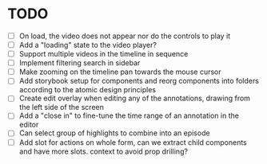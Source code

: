 # TODO

- [ ] On load, the video does not appear nor do the controls to play it
- [ ] Add a "loading" state to the video player?
- [ ] Support multiple videos in the timeline in sequence
- [ ] Implement filtering search in sidebar
- [ ] Make zooming on the timeline pan towards the mouse cursor
- [ ] Add storybook setup for components and reorg components into folders according to the atomic design principles
- [ ] Create edit overlay when editing any of the annotations, drawing from the left side of the screen
- [ ] Add a "close in" to fine-tune the time range of an annotation in the editor
- [ ] Can select group of highlights to combine into an episode
- [ ] Add slot for actions on whole form, can we extract child components and have more slots. context to avoid prop drilling?
